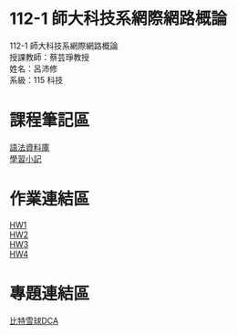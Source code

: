 # 112-1 師大科技系網際網路概論  
112-1 師大科技系網際網路概論  
授課教師：蔡芸琤教授  
姓名：呂沛修  
系級：115 科技  
# 課程筆記區  
[語法資料庫](https://www.w3schools.com/html/html_elements.asp)  
[學習小記](https://docs.google.com/document/d/1xpATTT-CX11CyOIlRsAxHfVrZYkgcenpQyNx5GYPJ-I/edit)
# 作業連結區
[HW1](https://peihsiulu.github.io/HW1/)  
[HW2](https://www.youtube.com/watch?v=2WbSfjxPQxo)  
[HW3](https://www.youtube.com/watch?v=gLajjVxaOB0)  
[HW4](https://www.youtube.com/watch?v=1tTbpAGpUE8)

# 專題連結區 
[比特雪球DCA](https://peihsiulu.github.io/bitcoinweb/)


